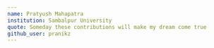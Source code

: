 ```yaml
---
name: Pratyush Mahapatra 
institution: Sambalpur University
quote: Someday these contributions will make my dream come true
github_user: pranikz
---
```


